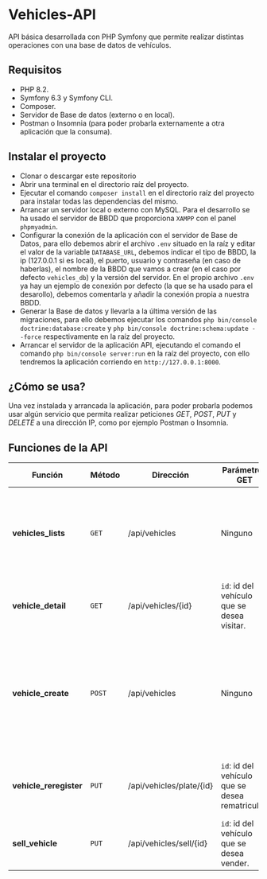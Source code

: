# Vehicles-API
API básica desarrollada con PHP Symfony que permite realizar distintas operaciones con una base de datos de vehículos.

## Requisitos
* PHP 8.2.
* Symfony 6.3 y Symfony CLI.
* Composer.
* Servidor de Base de datos (externo o en local).
* Postman o Insomnia (para poder probarla externamente a otra aplicación que la consuma).

## Instalar el proyecto
* Clonar o descargar este repositorio
* Abrir una terminal en el directorio raíz del proyecto.
* Ejecutar el comando `composer install` en el directorio raíz del proyecto para instalar todas las dependencias del mismo.
* Arrancar un servidor local o externo con MySQL. Para el desarrollo se ha usado el servidor de BBDD que proporciona `XAMPP` con el panel `phpmyadmin`.
* Configurar la conexión de la aplicación con el servidor de Base de Datos, para ello debemos abrir el archivo `.env` situado en la raíz y editar el valor de la variable `DATABASE_URL`, debemos indicar el tipo de BBDD, la ip (127.0.0.1 si es local), el puerto, usuario y contraseña (en caso de haberlas), el nombre de la BBDD que vamos a crear (en el caso por defecto `vehicles_db`) y la versión del servidor. En el propio archivo `.env` ya hay un ejemplo de conexión por defecto (la que se ha usado para el desarollo), debemos comentarla y añadir la conexión propia a nuestra BBDD.
* Generar la Base de datos y llevarla a la última versión de las migraciones, para ello debemos ejecutar los comandos `php bin/console doctrine:database:create` y `php bin/console doctrine:schema:update --force` respectivamente en la raíz del proyecto.
* Arrancar el servidor de la aplicación API, ejecutando el comando el comando `php bin/console server:run` en la raíz del proyecto, con ello tendremos la aplicación corriendo en `http://127.0.0.1:8000`.

## ¿Cómo se usa?
Una vez instalada y arrancada la aplicación, para poder probarla podemos usar algún servicio que permita realizar peticiones *GET*, *POST*, *PUT* y *DELETE* a una dirección IP, como por ejemplo Postman o Insomnia.

## Funciones de la API

| Función | Método | Dirección | Parámetros GET | Parámetros POST | Descripción |
| --- | --- | --- | --- | --- | --- |
| **vehicles_lists** | `GET` | /api/vehicles | Ninguno | Ninguno | Devuelve el listado completo de vehículos que aún no se hayan vendido (sold = false). |
| **vehicle_detail** | `GET` | /api/vehicles/{id} | `id`: id del vehículo que se desea visitar. | Ninguno | Devuelve los datos del vehículo específicado por id. |
| **vehicle_create** | `POST` | /api/vehicles | Ninguno | `plate` (matrícula), `model` (modelo de coche), `brand` (marca), `color`, `image_path` (url de la imagen) y `price` (precio) | Crea un nuevo vehículo con los parámetros facilitados por POST. |
| **vehicle_reregister** | `PUT` | /api/vehicles/plate/{id} | `id`: id del vehículo que se desea rematricular. | `plate`: nueva matrícula para el vehículo. | Modifica la matrícula actual del vehículo especificado por id. |
| **sell_vehicle** | `PUT` | /api/vehicles/sell/{id} | `id`: id del vehículo que se desea vender. | Ninguno | Marca como vendido el vehículo especificado por id. |
